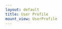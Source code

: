 ```yaml
---
layout: default
title: User Profile
mount_view: UserProfile
---
```


<div id="user-profile-container"></div>